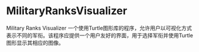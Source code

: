 # MilitaryRanksVisualizer
Military Ranks Visualizer
一个使用Turtle图形库的程序，允许用户以可视化方式表示不同的军衔。该程序应提供一个用户友好的界面，用于选择军衔并使用Turtle图形显示其相应的图像。
